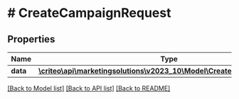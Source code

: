 # # CreateCampaignRequest

## Properties

Name | Type | Description | Notes
------------ | ------------- | ------------- | -------------
**data** | [**\criteo\api\marketingsolutions\v2023_10\Model\CreateCampaignResource**](CreateCampaignResource.md) |  | [optional]

[[Back to Model list]](../../README.md#models) [[Back to API list]](../../README.md#endpoints) [[Back to README]](../../README.md)

